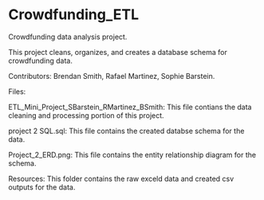 # Crowdfunding_ETL

Crowdfunding data analysis project.

This project cleans, organizes, and creates a database schema for crowdfunding data.

Contributors: Brendan Smith, Rafael Martinez, Sophie Barstein.

Files:

ETL_Mini_Project_SBarstein_RMartinez_BSmith: This file contians the data cleaning and processing portion of this project.

project 2 SQL.sql: This file contains the created databse schema for the data.

Project_2_ERD.png: This file contains the entity relationship diagram for the schema.

Resources: This folder contains the raw exceld data and created csv outputs for the data.
